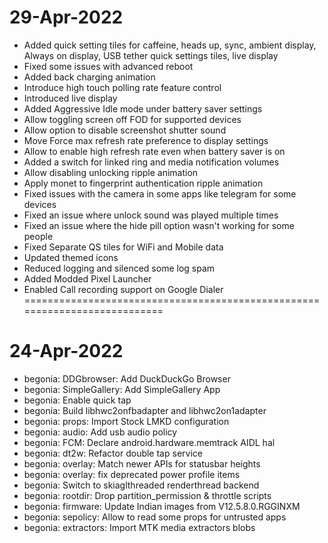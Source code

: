 # 29-Apr-2022

- Added quick setting tiles for caffeine, heads up, sync, ambient display, Always on display, USB tether quick settings tiles, live display
- Fixed some issues with advanced reboot
- Added back charging animation
- Introduce high touch polling rate feature control
- Introduced live display
- Added Aggressive Idle mode under battery saver settings
- Allow toggling screen off FOD for supported devices 
- Allow option to disable screenshot shutter sound
- Move Force max refresh rate preference to display settings
- Allow to enable high refresh rate even when battery saver is on 
- Added a switch for linked ring and media notification volumes
- Allow disabling unlocking ripple animation
- Apply monet to fingerprint authentication ripple animation 
- Fixed issues with the camera in some apps like telegram for some devices
- Fixed an issue where unlock sound was played multiple times
- Fixed an issue where the hide pill option wasn't working for some people
- Fixed Separate QS tiles for WiFi and Mobile data
- Updated themed icons
- Reduced logging and silenced some log spam
- Added Modded Pixel Launcher 
- Enabled Call recording support on Google Dialer
===========================================================================
# 24-Apr-2022

- begonia: DDGbrowser: Add DuckDuckGo Browser
- begonia: SimpleGallery: Add SimpleGallery App
- begonia: Enable quick tap
- begonia: Build libhwc2onfbadapter and libhwc2on1adapter
- begonia: props: Import Stock LMKD configuration
- begonia: audio: Add usb audio policy
- begonia: FCM: Declare android.hardware.memtrack AIDL hal
- begonia: dt2w: Refactor double tap service
- begonia: overlay: Match newer APIs for statusbar heights
- begonia: overlay: fix deprecated power profile items
- begonia: Switch to skiaglthreaded renderthread backend
- begonia: rootdir: Drop partition_permission & throttle scripts
- begonia: firmware: Update Indian images from V12.5.8.0.RGGINXM
- begonia: sepolicy: Allow to read some props for untrusted apps
- begonia: extractors: Import MTK media extractors blobs
